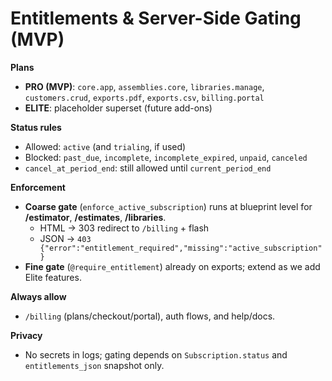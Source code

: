 # Entitlements & Server-Side Gating (MVP)

**Plans**
- **PRO (MVP)**: `core.app`, `assemblies.core`, `libraries.manage`, `customers.crud`, `exports.pdf`, `exports.csv`, `billing.portal`
- **ELITE**: placeholder superset (future add-ons)

**Status rules**
- Allowed: `active` (and `trialing`, if used)
- Blocked: `past_due`, `incomplete`, `incomplete_expired`, `unpaid`, `canceled`
- `cancel_at_period_end`: still allowed until `current_period_end`

**Enforcement**
- **Coarse gate** (`enforce_active_subscription`) runs at blueprint level for **/estimator**, **/estimates**, **/libraries**.
  - HTML → 303 redirect to `/billing` + flash
  - JSON → `403 {"error":"entitlement_required","missing":"active_subscription"}`
- **Fine gate** (`@require_entitlement`) already on exports; extend as we add Elite features.

**Always allow**
- `/billing` (plans/checkout/portal), auth flows, and help/docs.

**Privacy**
- No secrets in logs; gating depends on `Subscription.status` and `entitlements_json` snapshot only.
